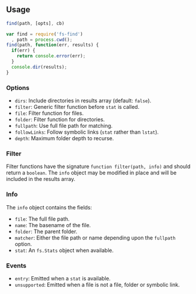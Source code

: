 ## Usage

```javascript
find(path, [opts], cb)
```

```javascript
var find = require('fs-find')
  , path = process.cwd();
find(path, function(err, results) {
  if(err) {
    return console.error(err);
  }
  console.dir(results);
}
```

### Options

* `dirs`: Include directories in results array (default: `false`).
* `filter`: Generic filter function before `stat` is called.
* `file`: Filter function for files.
* `folder`: Filter function for directories.
* `fullpath`: Use full file path for matching.
* `followLinks`: Follow symbolic links (`stat` rather than `lstat`).
* `depth`: Maximum folder depth to recurse.

### Filter

Filter functions have the signature `function filter(path, info)` and should 
return a `boolean`. The `info` object may be modified in place and will be 
included in the results array.

### Info

The `info` object contains the fields:

* `file`: The full file path.
* `name`: The basename of the file.
* `folder`: The parent folder.
* `matcher`: Either the file path or name depending upon the `fullpath` option.
* `stat`: An `fs.Stats` object when available.

### Events

* `entry`: Emitted when a `stat` is available.
* `unsupported`: Emitted when a file is not a file, folder or symbolic link.
